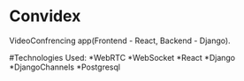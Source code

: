 # Convidex
VideoConfrencing app(Frontend - React, Backend - Django).

#Technologies Used:
  *WebRTC
  *WebSocket
  *React
  *Django
  *DjangoChannels
  *Postgresql
